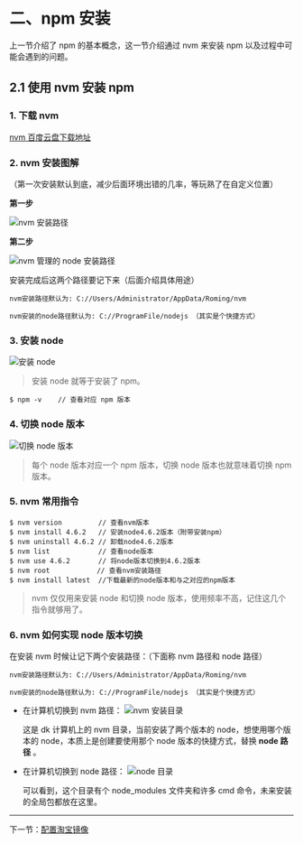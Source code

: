 # 二、npm 安装

上一节介绍了 npm 的基本概念，这一节介绍通过 nvm 来安装 npm 以及过程中可能会遇到的问题。

## 2.1 使用 nvm 安装 npm 

### 1. 下载 nvm


[nvm 百度云盘下载地址](http://pan.baidu.com/s/1qY2Tqxe)

### 2. nvm 安装图解
（第一次安装默认到底，减少后面环境出错的几率，等玩熟了在自定义位置）

**第一步**

![nvm 安装路径](http://img.blog.csdn.net/20170209085726130?watermark/2/text/aHR0cDovL2Jsb2cuY3Nkbi5uZXQvYmFpZHVfMzIyNjIzNzM=/font/5a6L5L2T/fontsize/400/fill/I0JBQkFCMA==/dissolve/70/gravity/SouthEast)

**第二步**

![nvm 管理的 node 安装路径](http://img.blog.csdn.net/20170209085757334?watermark/2/text/aHR0cDovL2Jsb2cuY3Nkbi5uZXQvYmFpZHVfMzIyNjIzNzM=/font/5a6L5L2T/fontsize/400/fill/I0JBQkFCMA==/dissolve/70/gravity/SouthEast)


安装完成后这两个路径要记下来（后面介绍具体用途）

    nvm安装路径默认为: C://Users/Administrator/AppData/Roming/nvm

    nvm安装的node路径默认为: C://ProgramFile/nodejs （其实是个快捷方式）

### 3. 安装 node 

![安装 node](http://img.blog.csdn.net/20170209091019839?watermark/2/text/aHR0cDovL2Jsb2cuY3Nkbi5uZXQvYmFpZHVfMzIyNjIzNzM=/font/5a6L5L2T/fontsize/400/fill/I0JBQkFCMA==/dissolve/70/gravity/SouthEast)

> 安装 node 就等于安装了 npm。

```
$ npm -v    // 查看对应 npm 版本
```


### 4. 切换 node 版本

![切换 node 版本](http://img.blog.csdn.net/20170209091043183?watermark/2/text/aHR0cDovL2Jsb2cuY3Nkbi5uZXQvYmFpZHVfMzIyNjIzNzM=/font/5a6L5L2T/fontsize/400/fill/I0JBQkFCMA==/dissolve/70/gravity/SouthEast)

> 每个 node 版本对应一个 npm 版本，切换 node 版本也就意味着切换 npm 版本。

### 5. nvm 常用指令

```
$ nvm version         // 查看nvm版本
$ nvm install 4.6.2   // 安装node4.6.2版本（附带安装npm）
$ nvm uninstall 4.6.2 // 卸载node4.6.2版本
$ nvm list            // 查看node版本
$ nvm use 4.6.2       // 将node版本切换到4.6.2版本
$ nvm root　　　　     // 查看nvm安装路径 
$ nvm install latest  //下载最新的node版本和与之对应的npm版本
```

> nvm 仅仅用来安装 node 和切换 node 版本，使用频率不高，记住这几个指令就够用了。

### 6. nvm 如何实现 node 版本切换

在安装 nvm 时候让记下两个安装路径：（下面称 nvm 路径和 node 路径）
    
    nvm安装路径默认为: C://Users/Administrator/AppData/Roming/nvm
    
    nvm安装的node路径默认为: C://ProgramFile/nodejs （其实是个快捷方式）
    

- 在计算机切换到 nvm 路径：
![nvm 安装目录](https://static.oschina.net/uploads/img/201706/29112602_Wf2j.png "nvm 安装目录")

    这是 dk 计算机上的 nvm 目录，当前安装了两个版本的 node，想使用哪个版本的 node，本质上是创建要使用那个 node 版本的快捷方式，替换 **node 路径**
。

- 在计算机切换到 node 路径：
![node 目录](https://static.oschina.net/uploads/img/201706/29113644_umRs.png "node 目录")

    可以看到，这个目录有个 node_modules 文件夹和许多 cmd 命令，未来安装的全局包都放在这里。 

----------

下一节：[配置淘宝镜像](https://github.com/dkvirus/dva/blob/master/book/npm/2.2%20%E9%85%8D%E7%BD%AE%E6%B7%98%E5%AE%9D%E9%95%9C%E5%83%8F.md "配置淘宝镜像")